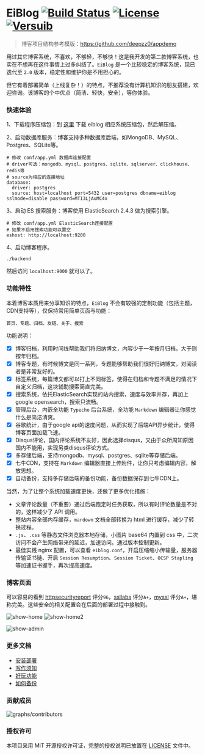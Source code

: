 # EiBlog [![Build Status](https://travis-ci.org/eiblog/eiblog.svg?branch=v1.3.0)](https://travis-ci.org/eiblog/eiblog) [![License](https://img.shields.io/badge/license-MIT-brightgreen.svg)](LICENSE.md) [![Versuib](https://img.shields.io/github/tag/eiblog/eiblog.svg)](https://github.com/eiblog/eiblog/releases) 

> 博客项目结构参考模版：https://github.com/deepzz0/appdemo

用过其它博客系统，不喜欢，不够轻，不够快！这是我开发的第二款博客系统，也实在不想再在这件事情上过多纠结了。`EiBlog` 是一个比较稳定的博客系统，现已迭代至 `2.0` 版本，稳定性和维护你是不用担心的。

但它有着部署简单（上线复杂！）的特点，不推荐没有计算机知识的朋友搭建，欢迎咨询。该博客的个中优点（简洁、轻快，安全），等你体验。

### 快速体验

1、下载程序压缩包：到 [这里](https://github.com/eiblog/eiblog/releases) 下载 eiblog 相应系统压缩包，然后解压缩。

2、启动数据库服务：博客支持多种数据库后端，如MongoDB、MySQL、Postgres、SQLite等。

```
# 修改 conf/app.yml 数据库连接配置
# driver可选：mongodb、mysql、postgres、sqlite、sqlserver、clickhouse、redis等
# source为相应的连接地址
database:
  driver: postgres
  source: host=localhost port=5432 user=postgres dbname=eiblog sslmode=disable password=MTI3LjAuMC4x
```

3、启动 ES 搜索服务：博客使用 ElasticSearch 2.4.3 做为搜索引擎。

```
# 修改 conf/app.yml ElasticSearch连接配置
# 如果不启用搜索功能可以置空
eshost: http://localhost:9200
```

4、启动博客程序。

```
./backend
```

然后访问 `localhost:9000` 就可以了。

### 功能特性

本着博客本质用来分享知识的特点，`EiBlog` 不会有较强的定制功能（包括主题，CDN支持等），仅保持常用简单页面与功能：

```
首页、专题、归档、友链、关于、搜索
```

功能说明：

- [x] 博客归档，利用时间线帮助我们将归纳博文，内容少于一年按月归档，大于则按年归档。
- [x] 博客专题，有时候博文是同一系列，专题能够帮助我们很好归纳博文，对阅读者是非常友好的。
- [x] 标签系统，每篇博文都可以打上不同标签，使得在归档和专题不满足的情况下自定义归档，这块辅助搜索简直完美。
- [x] 搜索系统，依托ElasticSearch实现的站内搜索，速度与效率并存，再加上google opensearch，搜索只流畅。
- [x] 管理后台，内嵌全功能 `Typecho` 后台系统，全功能 `Markdown` 编辑器让你感觉什么是简洁清爽。
- [x] 谷歌统计，由于google api的速度问题，从而实现了后端API异步统计，使得博客页面加载飞速。
- [x] Disqus评论，国内评论系统不友好，因此选择disqus，又由于众所周知原因国内不能用，实现另类disqus评论方式。
- [x] 多存储后端，支持mongodb、mysql、postgres、sqlite等存储后端。
- [x] 七牛CDN，支持在 `Markdown` 编辑器直接上传附件，让你只考虑编辑内容，解放思想。
- [x] 自动备份，支持多存储后端的备份功能，备份数据保存到七牛CDN上。

当然，为了让整个系统加载速度更快，还做了更多优化措施：

* 文章评论数量（不重要）通过后端跑定时任务获取，所以有时评论数量是不对的，这样减少了 API 调用。
* 整站内容全部内存缓存，`mardown` 文档全部转换为 html 进行缓存，减少了转换过程。
* `.js`、`.css` 等静态文件浏览器本地存储，小图片 base64 内置到 css 中，二次访问不会产生网络带来的延迟，加速访问。通过版本控制更新。
* 最佳实践 nginx 配置，可以查看 `eiblog.conf`，开启压缩缩小传输量，服务器传输证书链、开启 `Session Resumption`、`Session Ticket`、`OCSP Stapling `等加速证书握手，再次提高速度。

### 博客页面

可以容易的看到 [httpsecurityreport](https://httpsecurityreport.com/?report=deepzz.com) 评分`96`，[ssllabs](https://www.ssllabs.com/ssltest/analyze.html?d=deepzz.com&latest) 评分`A+`，[myssl](https://myssl.com/deepzz.com) 评分`A+`，堪称完美。这些安全的相关配置会在后面的部署过程中接触到。

![show-home](https://st.deepzz.com/blog/img/show-home.png)
![show-home2](https://st.deepzz.com/blog/img/show-home2.png)

![show-admin](https://st.deepzz.com/blog/img/show-admin.png)

### 更多文档

* [安装部署](https://eiblog.github.io/eiblog/install)
* [写作须知](https://eiblog.github.io/eiblog/writing)
* [好玩功能](https://eiblog.github.io/eiblog/amusing)
* [如何备份](https://eiblog.github.io/eiblog/backup)

### 贡献成员

![graphs/contributors](https://opencollective.com/eiblog/contributors.svg?width=890&button=false)

### 授权许可

本项目采用 MIT 开源授权许可证，完整的授权说明已放置在 [LICENSE](https://github.com/eiblog/eiblog/blob/master/LICENSE) 文件中。

